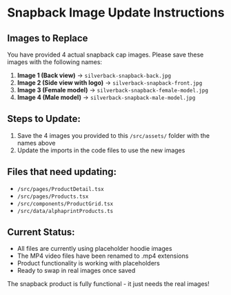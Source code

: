 # Snapback Image Update Instructions

## Images to Replace

You have provided 4 actual snapback cap images. Please save these images with the following names:

1. **Image 1 (Back view)** → `silverback-snapback-back.jpg`
2. **Image 2 (Side view with logo)** → `silverback-snapback-front.jpg`  
3. **Image 3 (Female model)** → `silverback-snapback-female-model.jpg`
4. **Image 4 (Male model)** → `silverback-snapback-male-model.jpg`

## Steps to Update:

1. Save the 4 images you provided to this `/src/assets/` folder with the names above
2. Update the imports in the code files to use the new images

## Files that need updating:

- `/src/pages/ProductDetail.tsx`
- `/src/pages/Products.tsx` 
- `/src/components/ProductGrid.tsx`
- `/src/data/alphaprintProducts.ts`

## Current Status:
- All files are currently using placeholder hoodie images
- The MP4 video files have been renamed to .mp4 extensions
- Product functionality is working with placeholders
- Ready to swap in real images once saved

The snapback product is fully functional - it just needs the real images!
